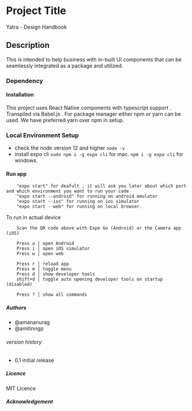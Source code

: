 # Project Title

Yatra - Design Handbook

## Description

This is intended to help business with in-built UI components that can be seamlessly integrated as a package and utilized.

### Dependency

#### Installation

This project uses React Native components with typescript support . Transpiled via Babel.js .
For package manager either npm or yarn can be used. We have preferred yarn over npm in setup.

### Local Environment Setup

- check the node version 12 and higher
  `node -v`
- install expo cli
  `sudo npm i -g expo cli` for mac.
  `npm i -g expo cli` for windows.

#### Run app

```
    "expo start" for deafult , it will ask you later about which port and which environment you want to run your code
    "expo start --android" for running on android emulator
    "expo start --ios" for running on ios simulator
    "expo start --web" for running on local browser.
```

To run in actual device

```
    Scan the QR code above with Expo Go (Android) or the Camera app (iOS)

    Press a │ open Android
    Press i │ open iOS simulator
    Press w │ open web

    Press r │ reload app
    Press m │ toggle menu
    Press d │ show developer tools
    shift+d │ toggle auto opening developer tools on startup (disabled)

    Press ? │ show all commands
```

##### Authors

- @amananurag
- @amitinngp

###### version history

- 0.1 initial release

##### Licence

MIT Licence

##### Acknowledgement
